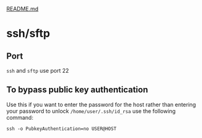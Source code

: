 [README.md](README.md)

# ssh/sftp

## Port
`ssh` and `sftp` use port 22

## To bypass public key authentication

Use this if you want to enter the password for the host rather than entering 
your password to unlock `/home/user/.ssh/id_rsa` use the following command:

`ssh -o PubkeyAuthentication=no USER@HOST`
